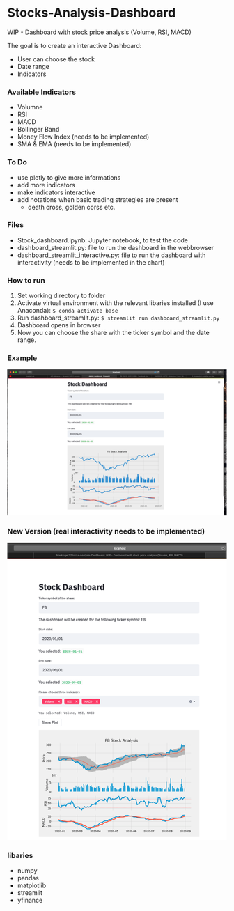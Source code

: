 # Stocks-Analysis-Dashboard
WIP - Dashboard with stock price analysis (Volume, RSI, MACD)

The goal is to create an interactive Dashboard:
- User can choose the stock
- Date range 
- Indicators

### Available Indicators
- Volumne
- RSI
- MACD
- Bollinger Band
- Money Flow Index (needs to be implemented)
- SMA & EMA (needs to be implemented)


### To Do
- use plotly to give more informations
- add more indicators
- make indicators interactive
- add notations when basic trading strategies are present
  - death cross, golden corss etc.

### Files
- Stock_dashboard.ipynb: Jupyter notebook, to test the code 
- dashboard_streamlit.py: file to run the dashboard in the webbrowser
- dashboard_streamlit_interactive.py: file to run the dashboard with interactivity (needs to be implemented in the chart)

### How to run
1. Set working directory to folder
2. Activate virtual environment with the relevant libaries installed (I use Anaconda):
`$ conda activate base `
3. Run dashboard_streamlit.py:
`$ streamlit run dashboard_streamlit.py`
4. Dashboard opens in browser
5. Now you can choose the share with the ticker symbol and the date range.

### Example
![](pictures/Dashboard_1.0.png)

### New Version (real interactivity needs to be implemented)
![](pictures/Dashboard_1.1.png)


### libaries
- numpy
- pandas
- matplotlib
- streamlit
- yfinance
